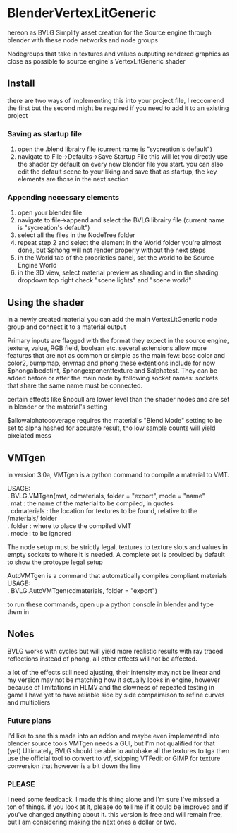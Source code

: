 # BlenderVertexLitGeneric
hereon as BVLG
Simplify asset creation for the Source engine through blender with these node networks and node groups

Nodegroups that take in textures and values outputing rendered graphics as close as possible to source engine's VertexLitGeneric shader

## Install
there are two ways of implementing this into your project file, I reccomend the first but the second might be required if you need to add it to an existing project
### Saving as startup file
1. open the .blend librairy file (current name is "sycreation's default")
2. navigate to File->Defaults->Save Startup File
this will let you directly use the shader by default on every new blender file you start.
you can also edit the default scene to your liking and save that as startup, the key elements are those in the next section
### Appending necessary elements
1. open your blender file
2. navigate to file->append and select the BVLG librairy file (current name is "sycreation's default")
3. select all the files in the NodeTree folder
4. repeat step 2 and select the element in the World folder
you're almost done, but $phong will not render properly without the next steps
5. in the World tab of the proprieties panel, set the world to be Source Engine World
6. in the 3D view, select material preview as shading and in the shading dropdown top right check "scene lights" and "scene world"

## Using the shader
in a newly created material you can add the main VertexLitGeneric node group and connect it to a material output

Primary inputs are flagged with the format they expect in the source engine, texture, value, RGB field, boolean etc.
several extensions allow more features that are not as common or simple as the main few: base color and color2, bumpmap, envmap and phong
these extentions include for now $phongalbedotint, $phongexponenttexture and $alphatest.
They can be added before or after the main node by following socket names: sockets that share the same name must be connected.


certain effects like $nocull are lower level than the shader nodes and are set in blender or the material's setting

$allowalphatocoverage requires the material's "Blend Mode" setting to be set to alpha hashed for accurate result, tho low sample counts will yield pixelated mess

## VMTgen
in version 3.0a, VMTgen is a python command to compile a material to VMT.

USAGE:<br/>
. BVLG.VMTgen(mat, cdmaterials, folder = "export", mode = "name"<br/>
. mat : the name of the material to be compiled, in quotes<br/>
. cdmaterials : the location for textures to be found, relative to the /materials/ folder<br/>
. folder : where to place the compiled VMT<br/>
. mode : to be ignored
   
The node setup must be strictly legal, textures to texture slots and values in empty sockets to where it is needed. A complete set is provided by default to show the protoype legal setup

AutoVMTgen is a command that automatically compiles compliant materials<br/>
USAGE:<br/>
. BVLG.AutoVMTgen(cdmaterials, folder = "export")<br/>
  
to run these commands, open up a python console in blender and type them in

## Notes
BVLG works with cycles but will yield more realistic results with ray traced reflections instead of phong, all other effects will not be affected.

a lot of the effects still need ajusting, their intensity may not be linear and my version may not be matching how it actually looks in engine, however because of limitations in HLMV and the slowness of repeated testing in game I have yet to have reliable side by side compairaison to refine curves and multipliers
### Future plans
I'd like to see this made into an addon and maybe even implemented into blender source tools
VMTgen needs a GUI, but I'm not qualified for that (yet)
Ultimately, BVLG should be able to autobake all the textures to tga then use the official tool to convert to vtf, skipping VTFedit or GIMP for texture conversion
that however is a bit down the line

### PLEASE
I need some feedback. I made this thing alone and I'm sure I've missed a ton of things. if you look at it, please do tell me if it could be improved and if you've changed anything about it.
this version is free and will remain free, but I am considering making the next ones a dollar or two.
